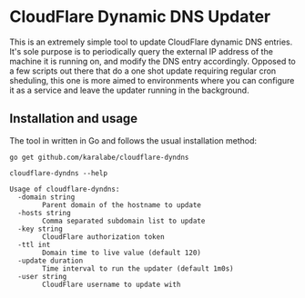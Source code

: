 # CloudFlare Dynamic DNS Updater

This is an extremely simple tool to update CloudFlare dynamic DNS entries. It's
sole purpose is to periodically query the external IP address of the machine it
is running on, and modify the DNS entry accordingly. Opposed to a few scripts
out there that do a one shot update requiring regular cron sheduling, this one
is more aimed to environments where you can configure it as a service and leave
the updater running in the background.

## Installation and usage

The tool in written in Go and follows the usual installation method:

```
go get github.com/karalabe/cloudflare-dyndns
```

```
cloudflare-dyndns --help

Usage of cloudflare-dyndns:
  -domain string
    	Parent domain of the hostname to update
  -hosts string
    	Comma separated subdomain list to update
  -key string
    	CloudFlare authorization token
  -ttl int
    	Domain time to live value (default 120)
  -update duration
    	Time interval to run the updater (default 1m0s)
  -user string
    	CloudFlare username to update with
```
